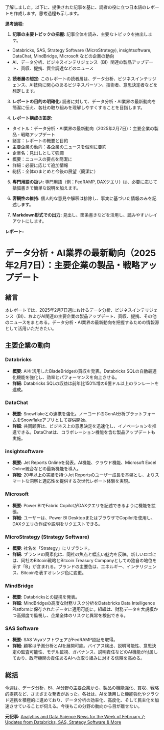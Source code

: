 了解しました。以下に、提供された記事を基に、読者の役に立つ日本語のレポートを作成します。思考過程も示します。

**思考過程:**

1. **記事の主要トピックの把握:** 記事全体を読み、主要なトピックを抽出します。
 * Databricks, SAS, Strategy Software (MicroStrategy), insightsoftware, DataChat, MindBridge, Microsoft などの企業の動向
 * AI、データ分析、ビジネスインテリジェンス（BI）関連の製品アップデート、買収、提携、資金調達などのニュース

2. **読者層の想定:** このレポートの読者層は、データ分析、ビジネスインテリジェンス、AI技術に関心のあるビジネスパーソン、技術者、意思決定者などを想定します。

3. **レポートの目的の明確化:** 読者に対して、データ分析・AI業界の最新動向を簡潔に伝え、各社の取り組みを理解しやすくすることを目指します。

4. **レポート構成の策定:**
 * タイトル：データ分析・AI業界の最新動向（2025年2月7日）：主要企業の製品・戦略アップデート
 * 緒言：レポートの概要と目的
 * 主要企業の動向：各企業のニュースを個別に要約
 * 企業名：見出しとして強調
 * 概要：ニュースの要点を簡潔に
 * 詳細：必要に応じて追加情報
 * 総括：全体のまとめと今後の展望（簡潔に）

5. **専門用語の扱い:** 専門用語（例：FedRAMP, DAXクエリ）は、必要に応じて括弧書きで簡単な説明を加えます。

6. **客観性の維持:** 個人的な意見や解釈は排除し、事実に基づいた情報のみを記述します。

7. **Markdown形式での出力:** 見出し、箇条書きなどを活用し、読みやすいレイアウトにします。

**レポート:**

# データ分析・AI業界の最新動向（2025年2月7日）：主要企業の製品・戦略アップデート

## 緒言

本レポートでは、2025年2月7日週におけるデータ分析、ビジネスインテリジェンス（BI）、およびAI関連の主要企業の製品アップデート、買収、提携、その他のニュースをまとめる。データ分析・AI業界の最新動向を把握するための情報源として活用いただきたい。

## 主要企業の動向

### Databricks

* **概要:** AIを活用したBladeBridgeの買収を発表。Databricks SQLの自動最適化機能を強化し、効率とパフォーマンスを向上させる。
* **詳細:** Databricks SQLの収益は前年比150%増の6億ドル以上のランレートを達成。

### DataChat

* **概要:** Snowflakeとの連携を強化。ノーコードのGenAI分析プラットフォームをSnowflakeアプリとして提供開始。
* **詳細:** 共同顧客は、ビジネス上の意思決定を迅速化し、イノベーションを推進できる。DataChatは、コラボレーション機能を含む製品アップデートも実施。

### insightsoftware

* **概要:** Jet Reports Onlineを発表。AI機能、クラウド機能、Microsoft Excel Online統合などの最新機能を導入。
* **詳細:** 20年以上の実績を持つJet Reportsのユーザー成長を基盤とし、よりスマートな洞察と適応性を提供する次世代レポート体験を実現。

### Microsoft

* **概要:** Power BIでFabric CopilotがDAXクエリを記述できるように機能を拡張。
* **詳細:** ユーザーは、Power BI DesktopまたはブラウザでCopilotを使用し、DAXクエリの作成や説明をリクエストできる。

### MicroStrategy (Strategy Software)

* **概要:** 社名を「Strategy」にリブランド。
* **詳細:** ブランドの簡素化は、同社の焦点と幅広い魅力を反映。新しいロゴには、同社のBitcoin戦略とBitcoin Treasury Companyとしての独自の地位を示す「B」が含まれる。ブランドの主要色は、エネルギー、インテリジェンス、Bitcoinを表すオレンジ色に変更。

### MindBridge

* **概要:** Databricksとの提携を発表。
* **詳細:** MindBridgeの高度な財務リスク分析をDatabricks Data Intelligence Platformに保存されたデータに適用可能に。組織は、財務データを大規模かつ高頻度で監視し、企業全体のリスクと異常を検出できる。

### SAS Software

* **概要:** SAS ViyaソフトウェアがFedRAMP認証を取得。
* **詳細:** 顧客は予測分析とAIを展開可能。バイアス検出、説明可能性、意思決定の監査可能性、モデル監視、ガバナンス、説明責任などのAI機能が付属しており、政府機関の責任あるAIへの取り組みに対する信頼を高める。

## 総括

今週は、データ分析、BI、AI分野の主要企業から、製品の機能強化、買収、戦略的提携など、さまざまな発表があった。各社は、AIを活用した機能強化やクラウド連携を積極的に進めており、データ分析の効率化、高度化、そして民主化を加速させていることが伺える。今後もこの分野の動向から目が離せない。


**元記事:** [Analytics and Data Science News for the Week of February 7; Updates from Databricks, SAS, Strategy Software & More](https://solutionsreview.com/business-intelligence/analytics-and-data-science-news-for-the-week-of-february-7-updates-from-databricks-sas-strategy-software-more/)